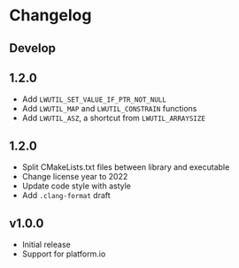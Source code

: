 # Changelog

## Develop

## 1.2.0

- Add `LWUTIL_SET_VALUE_IF_PTR_NOT_NULL`
- Add `LWUTIL_MAP` and `LWUTIL_CONSTRAIN` functions
- Add `LWUTIL_ASZ`, a shortcut from `LWUTIL_ARRAYSIZE`

## 1.2.0

- Split CMakeLists.txt files between library and executable
- Change license year to 2022
- Update code style with astyle
- Add `.clang-format` draft

## v1.0.0

- Initial release
- Support for platform.io